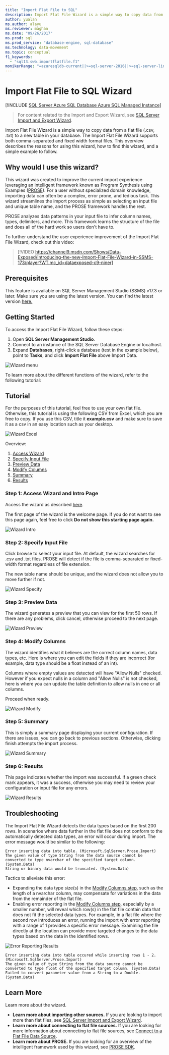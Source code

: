 ```yaml
---
title: "Import Flat File to SQL"
description: Import Flat File Wizard is a simple way to copy data from a .csv or .txt file to a new database table. This article shows you how and when to use the wizard.
author: yualan
ms.author: alayu
ms.reviewer: maghan
ms.date: "09/26/2017"
ms.prod: sql
ms.prod_service: "database-engine, sql-database"
ms.technology: data-movement
ms.topic: conceptual
f1_keywords:
  - "sql13.swb.importflatfile.f1"
monikerRange: "=azuresqldb-current||>=sql-server-2016||>=sql-server-linux-2017||=azuresqldb-mi-current"
---
```

# Import Flat File to SQL Wizard
[!INCLUDE [SQL Server Azure SQL Database Azure SQL Managed Instance](../../includes/applies-to-version/sql-asdb-asdbmi.md)]
> For content related to the Import and Export Wizard, see [SQL Server Import and Export Wizard](../../integration-services/import-export-data/import-and-export-data-with-the-sql-server-import-and-export-wizard.md).

Import Flat File Wizard is a simple way to copy data from a flat file (.csv, .txt) to a new table in your database.  The Import Flat File Wizard supports both comma-separated and fixed width format files. This overview describes the reasons for using this wizard, how to find this wizard, and a simple example to follow.

## Why would I use this wizard?
This wizard was created to improve the current import experience leveraging an intelligent framework known as Program Synthesis using Examples ([PROSE](https://microsoft.github.io/prose/)). For a user without specialized domain knowledge, importing data can often be a complex, error prone, and tedious task. This wizard streamlines the import process as simple as selecting an input file and unique table name, and the PROSE framework handles the rest.

PROSE analyzes data patterns in your input file to infer column names, types, delimiters, and more. This framework learns the structure of the file and does all of the hard work so users don't have to.

To further understand the user experience improvement of the Import Flat File Wizard, check out this video:

> [!VIDEO https://channel9.msdn.com/Shows/Data-Exposed/Introducing-the-new-Import-Flat-File-Wizard-in-SSMS-173/player?WT.mc_id=dataexposed-c9-niner]

## Prerequisites
This feature is available on SQL Server Management Studio (SSMS) v17.3 or later. Make sure you are using the latest version. You can find the latest version [here.](../../ssms/download-sql-server-management-studio-ssms.md)
 
## <a id="started"></a>Getting Started
To access the Import Flat File Wizard, follow these steps:

1. Open **SQL Server Management Studio**.
2. Connect to an instance of the SQL Server Database Engine or localhost.
3. Expand **Databases**, right-click a database (test in the example below), point to **Tasks**, and click **Import Flat File** above Import Data.

![Wizard menu](media/import-flat-file-wizard/import-flat-file-menu.png)

To learn more about the different functions of the wizard, refer to the following tutorial:

## Tutorial
For the purposes of this tutorial, feel free to use your own flat file. Otherwise, this tutorial is using the following CSV from Excel, which you are free to copy. If you use this CSV, title it **example.csv** and make sure to save it as a csv in an easy location such as your desktop.

![Wizard Excel](media/import-flat-file-wizard/import-flat-file-example.png)

Overview:
1. [Access Wizard](#step-1-access-wizard-and-intro-page)
2. [Specify Input File](#step-2-specify-input-file)
3. [Preview Data](#step-3-preview-data)
4. [Modify Columns](#step-4-modify-columns)
5. [Summary](#step-5-summary)
6. [Results](#step-6-results)

### Step 1: Access Wizard and Intro Page
Access the wizard as described [here](#started).

The first page of the wizard is the welcome page. If you do not want to see this page again, feel free to click **Do not show this starting page again.**

![Wizard Intro](media/import-flat-file-wizard/import-flat-file-intro.png)

### Step 2: Specify Input File
Click browse to select your input file. At default, the wizard searches for .csv and .txt files. PROSE will detect if the file is comma-separated or fixed-width format regardless of file extension.

The new table name should be unique, and the wizard does not allow you to move further if not.

![Wizard Specify](media/import-flat-file-wizard/import-flat-file-specify.png)

### Step 3: Preview Data
The wizard generates a preview that you can view for the first 50 rows. If there are any problems, click cancel, otherwise proceed to the next page.

![Wizard Preview](media/import-flat-file-wizard/import-flat-file-preview.png)

### Step 4: Modify Columns
The wizard identifies what it believes are the correct column names, data types, etc. Here is where you can edit the fields if they are incorrect (for example, data type should be a float instead of an int).

Columns where empty values are detected will have "Allow Nulls" checked. However if you expect nulls in a column and "Allow Nulls" is not checked, here is where you can update the table definition to allow nulls in one or all columns.

Proceed when ready.

![Wizard Modify](media/import-flat-file-wizard/import-flat-file-modify.png)

### Step 5: Summary
This is simply a summary page displaying your current configuration. If there are issues, you can go back to previous sections. Otherwise, clicking finish attempts the import process.

![Wizard Summary](media/import-flat-file-wizard/import-flat-file-summary.png)

### Step 6: Results
This page indicates whether the import was successful. If a green check mark appears, it was a success, otherwise you may need to review your configuration or input file for any errors.

![Wizard Results](media/import-flat-file-wizard/import-flat-file-results.png)

## Troubleshooting
The Import Flat File Wizard detects the data types based on the first 200 rows.  In scenarios where data further in the flat file does not conform to the automatically detected data types, an error will occur during import. The error message would be similar to the following:
```
Error inserting data into table. (Microsoft.SqlServer.Prose.Import)
The given value of type String from the data source cannot be converted to type nvarchar of the specified target column. (System.Data)
String or binary data would be truncated. (System.Data)
```
Tactics to alleviate this error:
- Expanding the data type size(s) in the [Modify Columns step](#step-4-modify-columns), such as the length of a nvarchar column, may compensate for variations in the data from the remainder of the flat file.
- Enabling error reporting in the [Modify Columns step](#step-4-modify-columns), especially by a smaller number, will reveal which row(s) in the flat file contain data that does not fit the selected data types. For example, in a flat file where the second row introduces an error, running the import with error reporting with a range of 1 provides a specific error message.  Examining the file directly at the location can provide more targeted changes to the data types based on the data in the identified rows.

![Error Reporting Results](media/import-flat-file-wizard/import-flat-file-error.png)

```
Error inserting data into table occured while inserting rows 1 - 2. (Microsoft.SqlServer.Prose.Import)
The given value of type String from the data source cannot be converted to type float of the specified target column. (System.Data)
Failed to convert parameter value from a String to a Double. (System.Data)
```


## Learn More

Learn more about the wizard.
 
- **Learn more about importing other sources.** If you are looking to import more than flat files, see [SQL Server Import and Export Wizard](../../integration-services/import-export-data/import-and-export-data-with-the-sql-server-import-and-export-wizard.md).
- **Learn more about connecting to flat file sources.** If you are looking for more information about connecting to flat file sources, see [Connect to a Flat File Data Source](../../integration-services/import-export-data/connect-to-a-flat-file-data-source-sql-server-import-and-export-wizard.md).
- **Learn more about PROSE.** If you are looking for an overview of the intelligent framework used by this wizard, see [PROSE SDK](https://microsoft.github.io/prose/).
